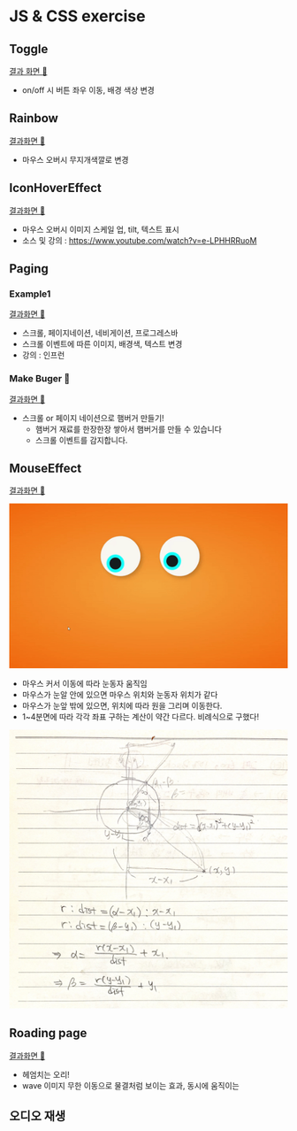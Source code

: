 # JS & CSS exercise



## Toggle

[결과 화면 👀](https://parkjisu6239.github.io/2021_JS-CSS-practice/toggle)

- on/off 시 버튼 좌우 이동, 배경 색상 변경



## Rainbow

[결과화면 👀](https://parkjisu6239.github.io/2021_JS-CSS-practice/rainbow)

- 마우스 오버시 무지개색깔로 변경



## IconHoverEffect

[결과화면 👀](https://parkjisu6239.github.io/2021_JS-CSS-practice/IconHoverEffect/index)

- 마우스 오버시 이미지 스케일 업, tilt, 텍스트 표시
- 소스 및 강의 : https://www.youtube.com/watch?v=e-LPHHRRuoM



## Paging



### Example1

[결과화면 👀](https://parkjisu6239.github.io/2021_JS-CSS-practice/paging/scroll)

- 스크롤, 페이지네이션, 네비게이션, 프로그레스바
- 스크롤 이벤트에 따른 이미지, 배경색, 텍스트 변경
- 강의 : 인프런



### Make Buger 🍔

[결과화면 👀](https://parkjisu6239.github.io/2021_JS-CSS-practice/paging/burgerMake)

- 스크롤 or 페이지 네이션으로 햄버거 만들기!
  - 햄버거 재료를 한장한장 쌓아서 햄버거를 만들 수 있습니다
  - 스크롤 이벤트를 감지합니다.



## MouseEffect

[결과화면 👀](https://parkjisu6239.github.io/2021_JS-CSS-practice/MouseEffect/eyes)

![eyes](README.assets/eyes.gif)



- 마우스 커서 이동에 따라 눈동자 움직임
- 마우스가 눈알 안에 있으면 마우스 위치와 눈동자 위치가 같다
- 마우스가 눈앞 밖에 있으면, 위치에 따라 원을 그리며 이동한다.
- 1~4분면에 따라 각각 좌표 구하는 계산이 약간 다르다. 비례식으로 구했다!

![eyes](README.assets/eyes.jpg)


## Roading page
[결과화면 👀](https://parkjisu6239.github.io/2021_JS-CSS-practice/Loading/duck-swimming/duck-swimming)

- 헤엄치는 오리!
- wave 이미지 무한 이동으로 물결처럼 보이는 효과, 동시에 움직이는 


## 오디오 재생
